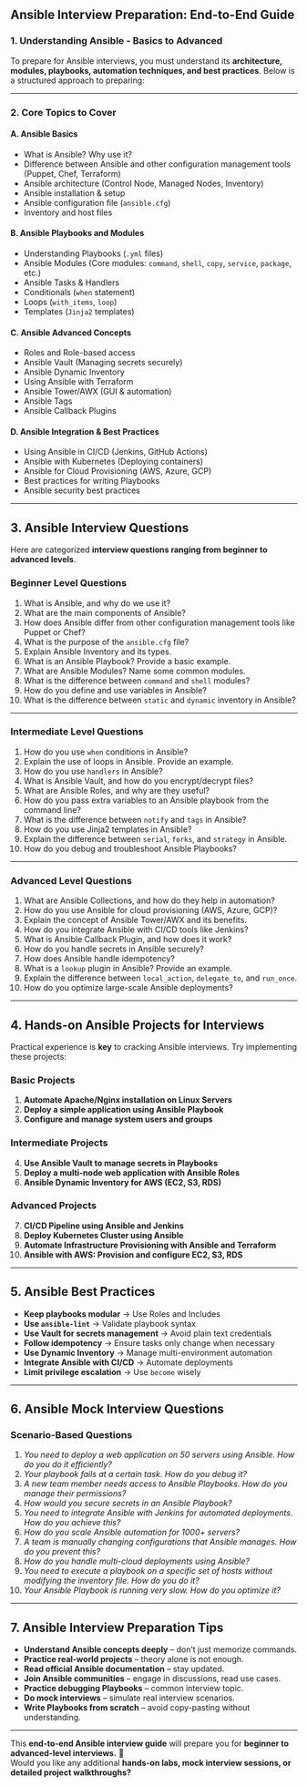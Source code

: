 ## **Ansible Interview Preparation: End-to-End Guide**  

### **1. Understanding Ansible - Basics to Advanced**  
To prepare for Ansible interviews, you must understand its **architecture, modules, playbooks, automation techniques, and best practices**. Below is a structured approach to preparing:

---

### **2. Core Topics to Cover**  
#### **A. Ansible Basics**  
- What is Ansible? Why use it?  
- Difference between Ansible and other configuration management tools (Puppet, Chef, Terraform)  
- Ansible architecture (Control Node, Managed Nodes, Inventory)  
- Ansible installation & setup  
- Ansible configuration file (`ansible.cfg`)  
- Inventory and host files  

#### **B. Ansible Playbooks and Modules**  
- Understanding Playbooks (`.yml` files)  
- Ansible Modules (Core modules: `command`, `shell`, `copy`, `service`, `package`, etc.)  
- Ansible Tasks & Handlers  
- Conditionals (`when` statement)  
- Loops (`with_items`, `loop`)  
- Templates (`Jinja2` templates)  

#### **C. Ansible Advanced Concepts**  
- Roles and Role-based access  
- Ansible Vault (Managing secrets securely)  
- Ansible Dynamic Inventory  
- Using Ansible with Terraform  
- Ansible Tower/AWX (GUI & automation)  
- Ansible Tags  
- Ansible Callback Plugins  

#### **D. Ansible Integration & Best Practices**  
- Using Ansible in CI/CD (Jenkins, GitHub Actions)  
- Ansible with Kubernetes (Deploying containers)  
- Ansible for Cloud Provisioning (AWS, Azure, GCP)  
- Best practices for writing Playbooks  
- Ansible security best practices  

---

## **3. Ansible Interview Questions**
Here are categorized **interview questions ranging from beginner to advanced levels**.

### **Beginner Level Questions**
1. What is Ansible, and why do we use it?  
2. What are the main components of Ansible?  
3. How does Ansible differ from other configuration management tools like Puppet or Chef?  
4. What is the purpose of the `ansible.cfg` file?  
5. Explain Ansible Inventory and its types.  
6. What is an Ansible Playbook? Provide a basic example.  
7. What are Ansible Modules? Name some common modules.  
8. What is the difference between `command` and `shell` modules?  
9. How do you define and use variables in Ansible?  
10. What is the difference between `static` and `dynamic` inventory in Ansible?  

---

### **Intermediate Level Questions**
1. How do you use `when` conditions in Ansible?  
2. Explain the use of loops in Ansible. Provide an example.  
3. How do you use `handlers` in Ansible?  
4. What is Ansible Vault, and how do you encrypt/decrypt files?  
5. What are Ansible Roles, and why are they useful?  
6. How do you pass extra variables to an Ansible playbook from the command line?  
7. What is the difference between `notify` and `tags` in Ansible?  
8. How do you use Jinja2 templates in Ansible?  
9. Explain the difference between `serial`, `forks`, and `strategy` in Ansible.  
10. How do you debug and troubleshoot Ansible Playbooks?  

---

### **Advanced Level Questions**
1. What are Ansible Collections, and how do they help in automation?  
2. How do you use Ansible for cloud provisioning (AWS, Azure, GCP)?  
3. Explain the concept of Ansible Tower/AWX and its benefits.  
4. How do you integrate Ansible with CI/CD tools like Jenkins?  
5. What is Ansible Callback Plugin, and how does it work?  
6. How do you handle secrets in Ansible securely?  
7. How does Ansible handle idempotency?  
8. What is a `lookup` plugin in Ansible? Provide an example.  
9. Explain the difference between `local_action`, `delegate_to`, and `run_once`.  
10. How do you optimize large-scale Ansible deployments?  

---

## **4. Hands-on Ansible Projects for Interviews**
Practical experience is **key** to cracking Ansible interviews. Try implementing these projects:

### **Basic Projects**
1. **Automate Apache/Nginx installation on Linux Servers**  
2. **Deploy a simple application using Ansible Playbook**  
3. **Configure and manage system users and groups**  

### **Intermediate Projects**
4. **Use Ansible Vault to manage secrets in Playbooks**  
5. **Deploy a multi-node web application with Ansible Roles**  
6. **Ansible Dynamic Inventory for AWS (EC2, S3, RDS)**  

### **Advanced Projects**
7. **CI/CD Pipeline using Ansible and Jenkins**  
8. **Deploy Kubernetes Cluster using Ansible**  
9. **Automate Infrastructure Provisioning with Ansible and Terraform**  
10. **Ansible with AWS: Provision and configure EC2, S3, RDS**  

---

## **5. Ansible Best Practices**
- **Keep playbooks modular** → Use Roles and Includes  
- **Use `ansible-lint`** → Validate playbook syntax  
- **Use Vault for secrets management** → Avoid plain text credentials  
- **Follow idempotency** → Ensure tasks only change when necessary  
- **Use Dynamic Inventory** → Manage multi-environment automation  
- **Integrate Ansible with CI/CD** → Automate deployments  
- **Limit privilege escalation** → Use `become` wisely  

---

## **6. Ansible Mock Interview Questions**
### **Scenario-Based Questions**
1. *You need to deploy a web application on 50 servers using Ansible. How do you do it efficiently?*  
2. *Your playbook fails at a certain task. How do you debug it?*  
3. *A new team member needs access to Ansible Playbooks. How do you manage their permissions?*  
4. *How would you secure secrets in an Ansible Playbook?*  
5. *You need to integrate Ansible with Jenkins for automated deployments. How do you achieve this?*  
6. *How do you scale Ansible automation for 1000+ servers?*  
7. *A team is manually changing configurations that Ansible manages. How do you prevent this?*  
8. *How do you handle multi-cloud deployments using Ansible?*  
9. *You need to execute a playbook on a specific set of hosts without modifying the inventory file. How do you do it?*  
10. *Your Ansible Playbook is running very slow. How do you optimize it?*  

---

## **7. Ansible Interview Preparation Tips**
- **Understand Ansible concepts deeply** – don’t just memorize commands.  
- **Practice real-world projects** – theory alone is not enough.  
- **Read official Ansible documentation** – stay updated.  
- **Join Ansible communities** – engage in discussions, read use cases.  
- **Practice debugging Playbooks** – common interview topic.  
- **Do mock interviews** – simulate real interview scenarios.  
- **Write Playbooks from scratch** – avoid copy-pasting without understanding.  

---

This **end-to-end Ansible interview guide** will prepare you for **beginner to advanced-level interviews.** 🚀  
Would you like any additional **hands-on labs, mock interview sessions, or detailed project walkthroughs?**
